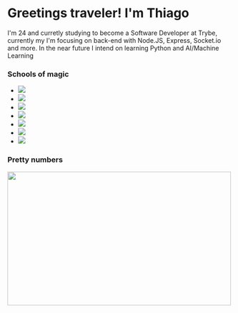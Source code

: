<h1> Greetings traveler! I'm Thiago </h1>

<p> 
  I'm 24 and curretly studying to become a Software Developer at Trybe, currently my I'm focusing on back-end with Node.JS, Express, Socket.io and more. In the near  future I intend on learning Python and AI/Machine Learning
</p>

<h3>Schools of magic</h3>
<ul>
  <li>
    <img src="https://img.shields.io/badge/javascript%20-%23323330.svg?&style=for-the-badge&logo=javascript&logoColor=%23F7DF1E" />
  </li>
  <li>
    <img src="https://img.shields.io/badge/node.js%20-%2343853D.svg?&style=for-the-badge&logo=node.js&logoColor=white" />
  </li>
  <li>
    <img src="https://img.shields.io/badge/html5%20-%23E34F26.svg?&style=for-the-badge&logo=html5&logoColor=white" />
  </li>
  <li>
    <img src="https://img.shields.io/badge/express.js%20-%23404d59.svg?&style=for-the-badge" />
  </li>
  <li>
    <img src="https://img.shields.io/badge/react%20-%2320232a.svg?&style=for-the-badge&logo=react&logoColor=%2361DAFB" />
  </li>
  <li>
    <img src="https://img.shields.io/badge/mysql-%2300f.svg?&style=for-the-badge&logo=mysql&logoColor=white" />
  </li>
  <li>
    <img src="https://img.shields.io/badge/MongoDB-%234ea94b.svg?&style=for-the-badge&logo=mongodb&logoColor=white" />
  </li>
 </ul>
 
 <h3>Pretty numbers</h3>
 <img src="https://github-readme-stats.vercel.app/api?username=GDKdevT&count_private=true&theme=dracula" height="300px" width="500px" />
 
